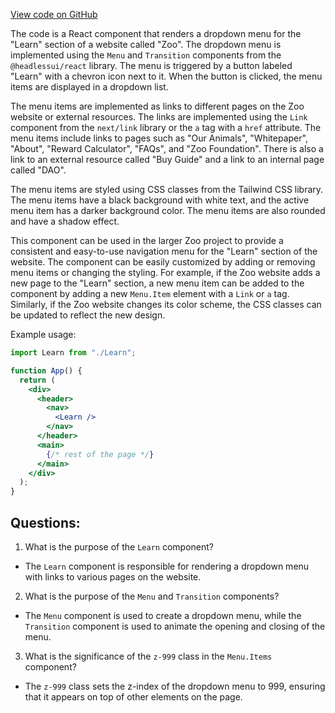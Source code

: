 [View code on GitHub](zoo-labs/zoo/blob/master/core/src/components/Header/Community.tsx)

The code is a React component that renders a dropdown menu for the "Learn" section of a website called "Zoo". The dropdown menu is implemented using the `Menu` and `Transition` components from the `@headlessui/react` library. The menu is triggered by a button labeled "Learn" with a chevron icon next to it. When the button is clicked, the menu items are displayed in a dropdown list.

The menu items are implemented as links to different pages on the Zoo website or external resources. The links are implemented using the `Link` component from the `next/link` library or the `a` tag with a `href` attribute. The menu items include links to pages such as "Our Animals", "Whitepaper", "About", "Reward Calculator", "FAQs", and "Zoo Foundation". There is also a link to an external resource called "Buy Guide" and a link to an internal page called "DAO".

The menu items are styled using CSS classes from the Tailwind CSS library. The menu items have a black background with white text, and the active menu item has a darker background color. The menu items are also rounded and have a shadow effect.

This component can be used in the larger Zoo project to provide a consistent and easy-to-use navigation menu for the "Learn" section of the website. The component can be easily customized by adding or removing menu items or changing the styling. For example, if the Zoo website adds a new page to the "Learn" section, a new menu item can be added to the component by adding a new `Menu.Item` element with a `Link` or `a` tag. Similarly, if the Zoo website changes its color scheme, the CSS classes can be updated to reflect the new design. 

Example usage:

```jsx
import Learn from "./Learn";

function App() {
  return (
    <div>
      <header>
        <nav>
          <Learn />
        </nav>
      </header>
      <main>
        {/* rest of the page */}
      </main>
    </div>
  );
}
```
## Questions: 
 1. What is the purpose of the `Learn` component?
- The `Learn` component is responsible for rendering a dropdown menu with links to various pages on the website.

2. What is the purpose of the `Menu` and `Transition` components?
- The `Menu` component is used to create a dropdown menu, while the `Transition` component is used to animate the opening and closing of the menu.

3. What is the significance of the `z-999` class in the `Menu.Items` component?
- The `z-999` class sets the z-index of the dropdown menu to 999, ensuring that it appears on top of other elements on the page.
